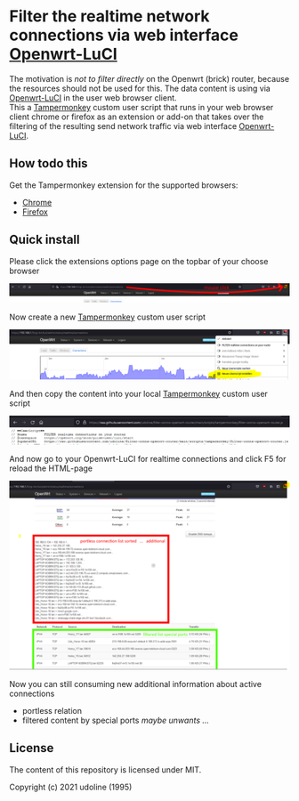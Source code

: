 # Filter the realtime network connections via web interface [Openwrt-LuCI](https://openwrt.org/docs/guide-user/luci/start)

The motivation is *not to filter directly* on the Openwrt (brick) router, because the resources should not be used for this. 
The data content is using via [Openwrt-LuCI](https://openwrt.org/docs/guide-user/luci/start) in the user web browser client.  
This a [Tampermonkey](https://tampermonkey.net/) custom user script that runs in your web browser client chrome or firefox as an extension or add-on that takes over the filtering of the resulting send network traffic via web interface [Openwrt-LuCI](https://openwrt.org/docs/guide-user/luci/start).

## How todo this

Get the Tampermonkey extension for the supported browsers:
- [Chrome](https://chrome.google.com/webstore/detail/tampermonkey/dhdgffkkebhmkfjojejmpbldmpobfkfo/)
- [Firefox](https://addons.mozilla.org/en-US/firefox/addon/tampermonkey/)

## Quick install 

Please click the extensions options page on the topbar of your choose browser

![Screenshot](https://github.com/udoline/filter-conns-openwrt-router/blob/main/doc/screenshot/OpenWrt-luci-admin-status-realtime-connections.png)

Now create a new [Tampermonkey](https://tampermonkey.net/) custom user script

![Screenshot](https://github.com/udoline/filter-conns-openwrt-router/blob/main/doc/screenshot/Tampermonkey-UserScript-NEW.png)

And then copy the content into your local [Tampermonkey](https://tampermonkey.net/) custom user script

![Screenshot](https://github.com/udoline/filter-conns-openwrt-router/blob/main/doc/screenshot/Tampermonkey-UserScript-Content-Raw.png)

And now go to your Openwrt-LuCI for realtime connections and click F5 for reload the HTML-page

![Screenshot](https://github.com/udoline/filter-conns-openwrt-router/blob/main/doc/screenshot/OpenWrt-luci-admin-status-realtime-connections-additional-output.png)

Now you can still consuming new additional information about active connections
- portless relation
- filtered content by special ports *maybe unwants ...*

## License

The content of this repository is licensed under MIT.

Copyright (c) 2021 udoline (1995)
